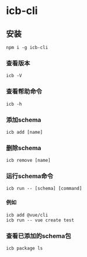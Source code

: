 # icb-cli
## 安装
```
npm i -g icb-cli
```
### 查看版本
```
icb -V
```
### 查看帮助命令
```
icb -h
```
### 添加schema
```
icb add [name]
```
### 删除schema
```
icb remove [name]
```
### 运行schema命令
```
icb run -- [schema] [command]
```
#### 例如
```
icb add @vue/cli
icb run -- vue create test
```
### 查看已添加的schema包
```
icb package ls
```